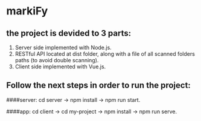 # markiFy

## the project is devided to 3 parts:
1. Server side implemented with Node.js.
2. RESTful API located at dist folder, along with a file of all scanned folders paths (to avoid double scanning).
3. Client side implemented with Vue.js.

## Follow the next steps in order to run the project:
  ####server:
    cd server -> npm install -> npm run start.
    
  ####app:
    cd client -> cd my-project -> npm install -> npm run serve.
